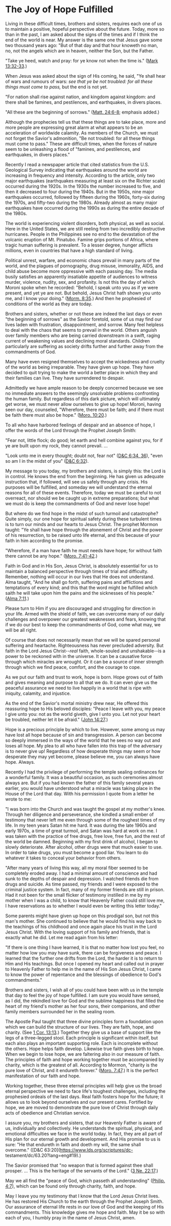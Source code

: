# The Joy of Hope Fulfilled

Living in these difficult times, brothers and sisters, requires each one of us
to maintain a positive, hopeful perspective about the future. Today, more so
than in the past, I am asked about the signs of the times and if I think the
end of the world is near. My answer is the same one that Jesus gave some two
thousand years ago: "But of that day and that hour knoweth no man, no, not the
angels which are in heaven, neither the Son, but the Father.

"Take ye heed, watch and pray: for ye know not when the time is." ([Mark
13:32-33](https://www.lds.org/scriptures/nt/mark/13.32-33?lang=eng#31).)

When Jesus was asked about the sign of His coming, he said, "Ye shall hear of
wars and rumours of wars: _see that ye be not troubled: for all these things
must come to pass,_ but the end is not yet.

"For nation shall rise against nation, and kingdom against kingdom: and there
shall be famines, and pestilences, and earthquakes, in divers places.

"All these are the beginning of sorrows." ([Matt.
24:6-8](https://www.lds.org/scriptures/nt/matt/24.6-8?lang=eng#5); emphasis
added.)

Although the prophecies tell us that these things are to take place, more and
more people are expressing great alarm at what appears to be an acceleration
of worldwide calamity. As members of the Church, we must not forget the
Savior's admonition, "Be not troubled: for all these things must come to
pass." These are difficult times, when the forces of nature seem to be
unleashing a flood of "famines, and pestilences, and earthquakes, in divers
places."

Recently I read a newspaper article that cited statistics from the U.S.
Geological Survey indicating that earthquakes around the world are increasing
in frequency and intensity. According to the article, only two major
earthquakes (earthquakes measuring at least six on the Richter scale) occurred
during the 1920s. In the 1930s the number increased to five, and then it
decreased to four during the 1940s. But in the 1950s, nine major earthquakes
occurred, followed by fifteen during the 1960s, forty-six during the 1970s,
and fifty-two during the 1980s. Already almost as many major earthquakes have
occurred during the 1990s as during the entire decade of the 1980s.

The world is experiencing violent disorders, both physical, as well as social.
Here in the United States, we are still reeling from two incredibly
destructive hurricanes. People in the Philippines see no end to the
devastation of the volcanic eruption of Mt. Pinatubo. Famine grips portions of
Africa, where tragic human suffering is prevalent. To a lesser degree, hunger
afflicts millions, even in countries that have a high standard of living.

Political unrest, warfare, and economic chaos prevail in many parts of the
world, and the plagues of pornography, drug misuse, immorality, AIDS, and
child abuse become more oppressive with each passing day. The media busily
satisfies an apparently insatiable appetite of audiences to witness murder,
violence, nudity, sex, and profanity. Is not this the day of which Moroni
spoke when he recorded: "Behold, I speak unto you as if ye were present, and
yet ye are not. But behold, Jesus Christ hath shown you unto me, and I know
your doing." ([Morm.
8:35](https://www.lds.org/scriptures/bofm/morm/8.35?lang=eng#34).) And then he
prophesied of conditions of the world as they are today.

Brothers and sisters, whether or not these are indeed the last days or even
"the beginning of sorrows" as the Savior foretold, some of us may find our
lives laden with frustration, disappointment, and sorrow. Many feel helpless
to deal with the chaos that seems to prevail in the world. Others anguish over
family members who are being carried downstream in a swift, raging current of
weakening values and declining moral standards. Children particularly are
suffering as society drifts further and further away from the commandments of
God.

Many have even resigned themselves to accept the wickedness and cruelty of the
world as being irreparable. They have given up hope. They have decided to quit
trying to make the world a better place in which they and their families can
live. They have surrendered to despair.

Admittedly we have ample reason to be deeply concerned because we see no
immediate answers to the seemingly unsolvable problems confronting the human
family. But regardless of this dark picture, which will ultimately get worse,
we must never allow ourselves to give up hope! Moroni, having seen our day,
counseled, "Wherefore, there must be faith; and if there must be faith there
must also be hope." ([Moro.
10:20](https://www.lds.org/scriptures/bofm/moro/10.20?lang=eng#19).)

To all who have harbored feelings of despair and an absence of hope, I offer
the words of the Lord through the Prophet Joseph Smith:

"Fear not, little flock; do good; let earth and hell combine against you, for
if ye are built upon my rock, they cannot prevail. ...

"Look unto me in every thought; doubt not, fear not" ([D&amp;C 6:34,
36](https://www.lds.org/scriptures/dc-testament/dc/6.34%2C36?lang=eng#33)),
"even so am I in the midst of you" ([D&amp;C
6:32](https://www.lds.org/scriptures/dc-testament/dc/6.32?lang=eng#31)).

My message to you today, my brothers and sisters, is simply this: the Lord is
in control. He knows the end from the beginning. He has given us adequate
instruction that, if followed, will see us safely through any crisis. His
purposes will be fulfilled, and someday we will understand the eternal reasons
for all of these events. Therefore, today we must be careful to not overreact,
nor should we be caught up in extreme preparations; but what we must do is
keep the commandments of God and never lose hope!

But where do we find hope in the midst of such turmoil and catastrophe? Quite
simply, our one hope for spiritual safety during these turbulent times is to
turn our minds and our hearts to Jesus Christ. The prophet Mormon taught: "Ye
shall have hope through the atonement of Christ and the power of his
resurrection, to be raised unto life eternal, and this because of your faith
in him according to the promise.

"Wherefore, if a man have faith he must needs have hope; for without faith
there cannot be any hope." ([Moro.
7:41-42](https://www.lds.org/scriptures/bofm/moro/7.41-42?lang=eng#40).)

Faith in God and in His Son, Jesus Christ, is absolutely essential for us to
maintain a balanced perspective through times of trial and difficulty.
Remember, nothing will occur in our lives that He does not understand. Alma
taught, "And he shall go forth, suffering pains and afflictions and
temptations of every kind; and this that the word might be fulfilled which
saith he will take upon him the pains and the sicknesses of his people."
([Alma 7:11](https://www.lds.org/scriptures/bofm/alma/7.11?lang=eng#10).)

Please turn to Him if you are discouraged and struggling for direction in your
life. Armed with the shield of faith, we can overcome many of our daily
challenges and overpower our greatest weaknesses and fears, knowing that if we
do our best to keep the commandments of God, come what may, we will be all
right.

Of course that does not necessarily mean that we will be spared personal
suffering and heartache. Righteousness has never precluded adversity. But
faith in the Lord Jesus Christ--_real_ faith, whole-souled and unshakable--is
a power to be reckoned with in the universe. It can be a causative force
through which miracles are wrought. Or it can be a source of inner strength
through which we find peace, comfort, and the courage to cope.

As we put our faith and trust to work, hope is born. Hope grows out of faith
and gives meaning and purpose to all that we do. It can even give us the
peaceful assurance we need to live happily in a world that is ripe with
iniquity, calamity, and injustice.

As the end of the Savior's mortal ministry drew near, He offered this
reassuring hope to His beloved disciples: "Peace I leave with you, my peace I
give unto you: not as the world giveth, give I unto you. Let not your heart be
troubled, neither let it be afraid." ([John
14:27](https://www.lds.org/scriptures/nt/john/14.27?lang=eng#26).)

Hope is a precious principle by which to live. However, some among us may have
lost all hope because of sin and transgression. A person can become so deeply
immersed in the ways of the world that he sees no way out and loses all hope.
My plea to all who have fallen into this trap of the adversary is to never
give up! Regardless of how desperate things may seem or how desperate they may
yet become, please believe me, you can always have hope. Always.

Recently I had the privilege of performing the temple sealing ordinances for a
wonderful family. It was a beautiful occasion, as such ceremonies almost
always are. But if you had known the father of this family several years
earlier, you would have understood what a miracle was taking place in the
House of the Lord that day. With his permission I quote from a letter he wrote
to me:

"I was born into the Church and was taught the gospel at my mother's knee.
Through her diligence and perseverance, she kindled a small ember of testimony
that never left me even through some of the roughest times of my life. In my
teen years Satan hit me hard. It was during the late 1960s and early 1970s, a
time of great turmoil, and Satan was hard at work on me. I was taken with the
practice of free drugs, free love, free fun, and the rest of the world be
damned. Beginning with my first drink of alcohol, I began to slowly
deteriorate. After alcohol, other drugs were that much easier to use. In order
to take drugs, you must become a good liar. You learn to do whatever it takes
to conceal your behavior from others.

"After many years of living this way, all my moral fiber seemed to be
completely eroded away. I had a minimal amount of conscience and had sunk to
the depths of despair and depression. I watched friends die from drugs and
suicide. As time passed, my friends and I were exposed to the criminal justice
system. In fact, many of my former friends are still in prison. Had it not
been for the small flicker of testimony instilled in me by my mother when I
was a child, to know that Heavenly Father could still love me, I have
reservations as to whether I would even be writing this letter today."

Some parents might have given up hope on this prodigal son, but not this man's
mother. She continued to believe that he would find his way back to the
teachings of his childhood and once again place his trust in the Lord Jesus
Christ. With the loving support of his family and friends, that is exactly
what he did. Let me read again from his letter:

"If there is one thing I have learned, it is that no matter how lost you feel,
no matter how low you may have sunk, there can be forgiveness and peace. I
learned that the further one drifts from the Lord, the harder it is to return
to Him and His teachings. But once I opened my heart and called out in prayer
to Heavenly Father to help me in the name of His Son Jesus Christ, I came to
know the power of repentance and the blessings of obedience to God's
commandments."

Brothers and sisters, I wish all of you could have been with us in the temple
that day to feel the joy of hope fulfilled. I am sure you would have sensed,
as I did, the rekindled love for God and the sublime happiness that filled the
heart of my friend's mother as her four sons, their companions, and other
family members surrounded her in the sealing room.

The Apostle Paul taught that three divine principles form a foundation upon
which we can build the structure of our lives. They are faith, hope, and
charity. (See [1 Cor.
13:13](https://www.lds.org/scriptures/nt/1-cor/13.13?lang=eng#12).) Together
they give us a base of support like the legs of a three-legged stool. Each
principle is significant within itself, but each also plays an important
supporting role. Each is incomplete without the others. Hope helps faith
develop. Likewise true faith gives birth to hope. When we begin to lose hope,
we are faltering also in our measure of faith. The principles of faith and
hope working together must be accompanied by charity, which is the greatest of
all. According to Mormon, "charity is the pure love of Christ, and it endureth
forever." ([Moro.
7:47](https://www.lds.org/scriptures/bofm/moro/7.47?lang=eng#46).) It is the
perfect manifestation of our faith and hope.

Working together, these three eternal principles will help give us the broad
eternal perspective we need to face life's toughest challenges, including the
prophesied ordeals of the last days. Real faith fosters hope for the future;
it allows us to look beyond ourselves and our present cares. Fortified by
hope, we are moved to demonstrate the pure love of Christ through daily acts
of obedience and Christian service.

I assure you, my brothers and sisters, that our Heavenly Father is aware of
us, individually and collectively. He understands the spiritual, physical, and
emotional difficulties we face in the world today. In fact, they are all part
of His plan for our eternal growth and development. And His promise to us is
sure: "He that endureth in faith and doeth my will, the same shall overcome."
([D&amp;C 63:20](https://www.lds.org/scriptures/dc-
testament/dc/63.20?lang=eng#19).)

The Savior promised that "no weapon that is formed against thee shall prosper.
... This is the heritage of the servants of the Lord." ([3 Ne.
22:17](https://www.lds.org/scriptures/bofm/3-ne/22.17?lang=eng#16).)

May we all find the "peace of God, which passeth all understanding" ([Philip.
4:7](https://www.lds.org/scriptures/nt/philip/4.7?lang=eng#6)), which can be
found only through charity, faith, and hope.

May I leave you my testimony that I know that the Lord Jesus Christ lives. He
has restored His Church to the earth through the Prophet Joseph Smith. Our
assurance of eternal life rests in our love of God and the keeping of His
commandments. This knowledge gives me hope and faith. May it be so with each
of you, I humbly pray in the name of Jesus Christ, amen.

